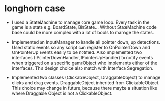 # longhorn case

- I used a StateMachine to manage core game loop. Every task in the game is a state e.g. BoardState, BinState...
Without StateMachine code base could be more complex with a lot of bools to manage the states.

- Implemented an InputManager to handle all pointer down, up detections. Used static events so any script can register to OnPointerDown and OnPointerUp events easily to be notified.
Also implemented two interfaces (IPointerDownHandler, IPointerUpHandler) to notify events when triggered on a specific gameObject who implements either of the interfaces.
This design choice also match with Interface Segregation.

- Implemented two classes (ClickableObject, DraggableObject) to manage clicks and drag events. DraggableObject inherited from ClickableObject. This choice may change in future,
because there maybe a situation like where Draggable Object is not a ClickableObject.